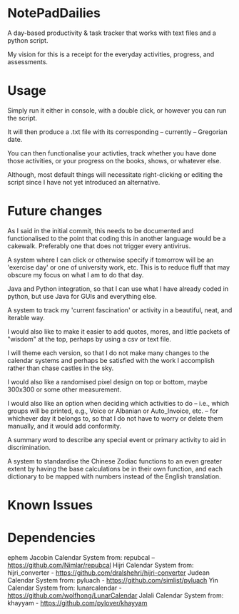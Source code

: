 # NotePadDailies
 A day-based productivity & task tracker that works with text files and a python script.

 My vision for this is a receipt for the everyday activities, progress, and assessments.
 
# Usage
 Simply run it either in console, with a double click, or however you can run the script.
 
 It will then produce a .txt file with its corresponding – currently – Gregorian date.
 
 You can then functionalise your activties, track whether you have done those activities, or your progress on the books, shows, or whatever else.
 
 Although, most default things will necessitate right-clicking or editing the script since I have not yet introduced an alternative.

# Future changes
 As I said in the initial commit, this needs to be documented and functionalised to the point that coding this in another language would be a cakewalk. Preferably one that does not trigger every antivirus.
 
 A system where I can click or otherwise specify if tomorrow will be an 'exercise day' or one of university work, etc. 
 This is to reduce fluff that may obscure my focus on what I am to do that day.
 
 Java and Python integration, so that I can use what I have already coded in python, but use Java for GUIs and everything else.
 
 A system to track my 'current fascination' or activity in a beautiful, neat, and iterable way.
 
 I would also like to make it easier to add quotes, mores, and little packets of "wisdom" at the top, perhaps by using a csv or text file.

 I will theme each version, so that I do not make many changes to the calendar systems and perhaps be satisfied with the work I accomplish rather than chase castles in the sky.

 I would also like a randomised pixel design on top or bottom, maybe 300x300 or some other measurement.

 I would also like an option when deciding which activities to do – i.e., which groups will be printed, e.g., Voice or Albanian or Auto_Invoice, etc. – for whichever day it belongs to, so that I do not have to worry or delete them manually, and it would add conformity.

 A summary word to describe any special event or primary activity to aid in discrimination.

 A system to standardise the Chinese Zodiac functions to an even greater extent by having the base calculations be in their own function, and each dictionary to be mapped with numbers instead of the English translation.
 
 # Known Issues

# Dependencies
 ephem
 Jacobin Calendar System from: repubcal – https://github.com/Nimlar/repubcal
 Hijri Calendar System from: hijri_converter - https://github.com/dralshehri/hijri-converter
 Judean Calendar System from: pyluach - https://github.com/simlist/pyluach
 Yin Calendar System from: lunarcalendar - https://github.com/wolfhong/LunarCalendar
 Jalali Calendar System from: khayyam - https://github.com/pylover/khayyam
 

